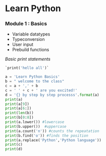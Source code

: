 #  Learn Python

### Module 1 : Basics
- Variable datatypes
- Typeconversion
- User input 
- Prebuild functions

*Basic print statements*

```py
`print('hello all')`
```
```py
a = 'Learn Python Basics'
b = " welcome to the class"
c = a + ',' + b
c = ' ' + c + ' are you excited!'
d = '{} by step by step processs'.format(a)
print(a)
print(a[9])
print(a[6:])
print(len(b))
print(b[0:8])
print(a.lower()) #lowercase
print(b.upper())  #uppercase
print(a.count('n')) #counts the repeatation
print(b.find('o')) #finds the position
print(a.replace('Python','Python language'))
print(c)
print(d)

```
